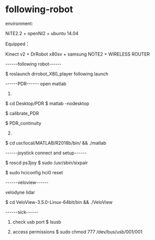 # following-robot

environment:

NiTE2.2 + openNI2 + ubuntu 14.04

Equipped：

Kinect v2 + DrRobot x80sv + samsung NOTE2 + WIRELESS ROUTER

------following robot------

$ roslaunch drrobot_X80_player following.launch


------PDR------
open matlab

1.

$ cd Desktop/PDR
$ matlab -nodesktop

$ calibrate_PDR

$ PDR_continuity

2.
$ cd usr/local/MATLAB/R2018b/bin/ && ./matlab





------joystick connect and setup------

$ roscd ps3joy
$ sudo /usr/sbin/sixpair

$ sudo hciconfig hci0 reset



------veloview------

velodyne lidar


$ cd VeloView-3.5.0-Linux-64bit/bin && ./VeloView




------sick------

1. check usb port
$ lsusb

2. access permissions
$ sudo chmod 777 /dev/bus/usb/001/001
